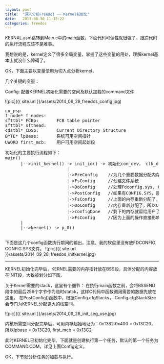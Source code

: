 ```yaml
---
layout: post
title:  "深入分析FreeDos -- Kernel初始化"
date:   2013-08-30 11:15:22
categories: freedos
---
```


KERNAL.asm跳转到Main.c中的main函数，下面代码可读性就很强了，跟踪代码的执行流程应该不是难事。

我想说的是，kernel定义了很多全局变量，掌握了这些变量的用处，理解kernel基本上就没什么障碍了。

OK，下面主要以变量使用为切入点分析kernel，

几个关键的变量：

Config: 配置KERNEL初始化需要的空间及默认加载的command文件

![pic]({{ site.url }}/assets/2014_09_29_freedos_config.jpg)
<pre>
cu_psp
f_node* f_nodes:	
sfttbl* FCBp:		FCB table pointer
sfttbl*	sfthead:
cdstbl* CDSp:		Current Directory Structure
BYTE* lpBase:       系统可用空间指针
UWORD first_mcb:	用户可用空间起始段
</pre> 


<pre>
初始化的主要执行流程如下：
main()
      |-->init_kernel() -> init_io() -> 初始化con_dev， clk_dev， blk_dev
                        |
                        |->PreConfig    //为几个重要数据分配内存,使用默认的Config
                        |->FsConfig     //创建文件系统
                        |->DoConfig     //处理Fdconfig.sys, CONFIG.SYS，重置Config，没有也没关系
                        |->PostConfig   //如果有CONFIG.SYS，那么Config的cfgFiles个数啊，cfgBuffers大小啊都变了，所以还得重新分配内存
                        |->FsConfig     //上面的内存重新分配了，地址偏移都变了，所以文件系统也得重新构造了
                        |->DoConfig     //内存重新分配了，所以CONFIG.SYS得重新处理
                        |->configDone   //剩下的内存就留给用户了，标记用户可用空间地址
                        |->FsConfig     //因为上面的操作直接影响文件系统，保险起见，重新构造下
      |
      |-->kernel() -> p_0()
	   
</pre>

下面是这几个config函数执行期间的输出，注意，我的软盘里没有放FDCONFIG, CONFIG.SYS文件。
![pic]({{ site.url }}/assets/2014_09_28_freedos_initkernel.jpg)

<hr>
KERNEL初始化完毕后，KERNEL需要的内存指针放在BSS段，具体分配的内容放在INIT段，大致被划分如下图，

关于Kernel需要的stack，这里有个细节：
在执行main函数之前，会将BSSEND段中的最后256个字节作为临时statck，这样C代码中函数调用需要的数据先放在这里。
在PostConfig()函数中，根据Config.cfgStacks， Config.cfgStackSize会专门为KERNEL分配更大的栈空间。

![pic]({{ site.url }}/assets/2014_09_28_init_seg_use.jpg)

内核所需空间分配完毕后，可用内存起始地址为：0x1382:0x400 = 0x13C20，
所以lpbase = 0x13C20, first_mcb = 0x13C2

此时KERNEL已初始化完毕，下面就是创建执行第一个任务，默认的第一个任务为COMMAND.COM，详见上面Config定义。

OK，下节就分析任务的加载与执行。